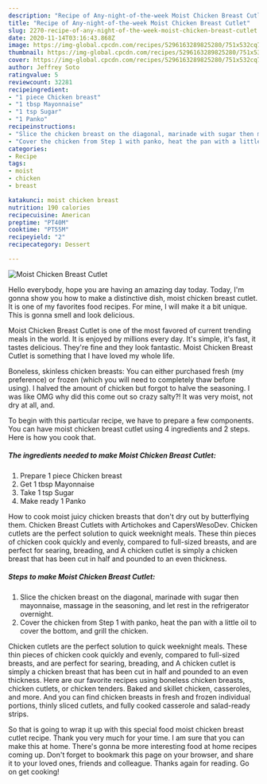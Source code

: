 ```yaml
---
description: "Recipe of Any-night-of-the-week Moist Chicken Breast Cutlet"
title: "Recipe of Any-night-of-the-week Moist Chicken Breast Cutlet"
slug: 2270-recipe-of-any-night-of-the-week-moist-chicken-breast-cutlet
date: 2020-11-14T03:16:43.868Z
image: https://img-global.cpcdn.com/recipes/5296163289825280/751x532cq70/moist-chicken-breast-cutlet-recipe-main-photo.jpg
thumbnail: https://img-global.cpcdn.com/recipes/5296163289825280/751x532cq70/moist-chicken-breast-cutlet-recipe-main-photo.jpg
cover: https://img-global.cpcdn.com/recipes/5296163289825280/751x532cq70/moist-chicken-breast-cutlet-recipe-main-photo.jpg
author: Jeffrey Soto
ratingvalue: 5
reviewcount: 32281
recipeingredient:
- "1 piece Chicken breast"
- "1 tbsp Mayonnaise"
- "1 tsp Sugar"
- "1 Panko"
recipeinstructions:
- "Slice the chicken breast on the diagonal, marinade with sugar then mayonnaise, massage in the seasoning, and let rest in the refrigerator overnight."
- "Cover the chicken from Step 1 with panko, heat the pan with a little oil to cover the bottom, and grill the chicken."
categories:
- Recipe
tags:
- moist
- chicken
- breast

katakunci: moist chicken breast 
nutrition: 190 calories
recipecuisine: American
preptime: "PT40M"
cooktime: "PT55M"
recipeyield: "2"
recipecategory: Dessert

---
```



![Moist Chicken Breast Cutlet](https://img-global.cpcdn.com/recipes/5296163289825280/751x532cq70/moist-chicken-breast-cutlet-recipe-main-photo.jpg)

Hello everybody, hope you are having an amazing day today. Today, I'm gonna show you how to make a distinctive dish, moist chicken breast cutlet. It is one of my favorites food recipes. For mine, I will make it a bit unique. This is gonna smell and look delicious.

Moist Chicken Breast Cutlet is one of the most favored of current trending meals in the world. It is enjoyed by millions every day. It's simple, it's fast, it tastes delicious. They're fine and they look fantastic. Moist Chicken Breast Cutlet is something that I have loved my whole life.

Boneless, skinless chicken breasts: You can either purchased fresh (my preference) or frozen (which you will need to completely thaw before using). I halved the amount of chicken but forgot to halve the seasoning. I was like OMG why did this come out so crazy salty?! It was very moist, not dry at all, and.


To begin with this particular recipe, we have to prepare a few components. You can have moist chicken breast cutlet using 4 ingredients and 2 steps. Here is how you cook that.

<!--inarticleads1-->

##### The ingredients needed to make Moist Chicken Breast Cutlet:

1. Prepare 1 piece Chicken breast
1. Get 1 tbsp Mayonnaise
1. Take 1 tsp Sugar
1. Make ready 1 Panko


How to cook moist juicy chicken breasts that don&#39;t dry out by butterflying them. Chicken Breast Cutlets with Artichokes and CapersWesoDev. Chicken cutlets are the perfect solution to quick weeknight meals. These thin pieces of chicken cook quickly and evenly, compared to full-sized breasts, and are perfect for searing, breading, and A chicken cutlet is simply a chicken breast that has been cut in half and pounded to an even thickness. 

<!--inarticleads2-->

##### Steps to make Moist Chicken Breast Cutlet:

1. Slice the chicken breast on the diagonal, marinade with sugar then mayonnaise, massage in the seasoning, and let rest in the refrigerator overnight.
1. Cover the chicken from Step 1 with panko, heat the pan with a little oil to cover the bottom, and grill the chicken.


Chicken cutlets are the perfect solution to quick weeknight meals. These thin pieces of chicken cook quickly and evenly, compared to full-sized breasts, and are perfect for searing, breading, and A chicken cutlet is simply a chicken breast that has been cut in half and pounded to an even thickness. Here are our favorite recipes using boneless chicken breasts, chicken cutlets, or chicken tenders. Baked and skillet chicken, casseroles, and more. And you can find chicken breasts in fresh and frozen individual portions, thinly sliced cutlets, and fully cooked casserole and salad-ready strips. 

So that is going to wrap it up with this special food moist chicken breast cutlet recipe. Thank you very much for your time. I am sure that you can make this at home. There's gonna be more interesting food at home recipes coming up. Don't forget to bookmark this page on your browser, and share it to your loved ones, friends and colleague. Thanks again for reading. Go on get cooking!
